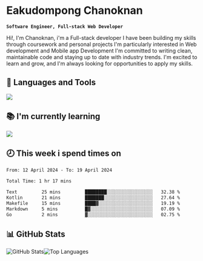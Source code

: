 # Eakudompong Chanoknan

**`Software Engineer, Full-stack Web Developer`**

<p>Hi!, I'm Chanoknan, i'm a Full-stack developer I have been building my skills
through coursework and personal projects I'm particularly interested in Web development
and Mobile app Development I'm committed to writing clean, maintainable
code and staying up to date with industry trends. I'm excited to learn
and grow, and I'm always looking for opportunities to apply my skills.</p>

## 🔧 Languages and Tools

  <a href="https://skillicons.dev">
    <img src="https://skillicons.dev/icons?i=typescript,javascript,html,css,php,java,python,laravel,nodejs,mongodb,react,nextjs,tailwind,mysql,planetscale,postgres,firebase&perline=9" />
  </a>
  
## 📚 I'm currently learning
  <a href="https://skillicons.dev">
    <img src="https://skillicons.dev/icons?i=go,rust,kotlin,androidstudio,graphql,docker,kubernetes,gcp,aws" />
  </a>

## 🕗 This week i spend times on

<!--START_SECTION:waka-->

```txt
From: 12 April 2024 - To: 19 April 2024

Total Time: 1 hr 17 mins

Text         25 mins         ████████░░░░░░░░░░░░░░░░░   32.38 %
Kotlin       21 mins         ███████░░░░░░░░░░░░░░░░░░   27.64 %
Makefile     15 mins         ████▓░░░░░░░░░░░░░░░░░░░░   19.19 %
Markdown     5 mins          █▓░░░░░░░░░░░░░░░░░░░░░░░   07.09 %
Go           2 mins          ▓░░░░░░░░░░░░░░░░░░░░░░░░   02.75 %
```

<!--END_SECTION:waka-->

## 📊 GitHub Stats

<p style="display: flex">
  <img alt="GitHub Stats" src="https://github-readme-stats.vercel.app/api?username=EC-9624&show_icons=true&theme=gruvbox&count_private=true"/>
  <img alt="Top Languages" src="https://github-readme-stats.vercel.app/api/top-langs/?username=EC-9624&layout=compact&theme=gruvbox" />  
</p>
